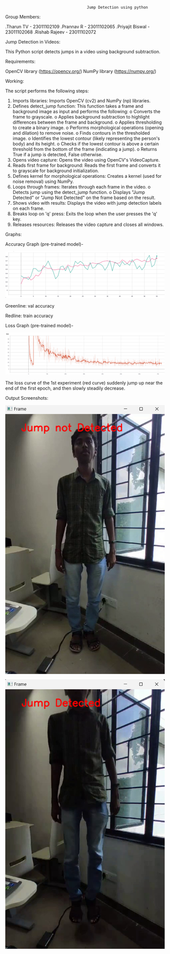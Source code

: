                                         Jump Detection using python

Group Members:

.Tharun TV - 23011102109
.Prannav R - 23011102065
.Priyajit Biswal - 23011102068
.Rishab Rajeev - 23011102072

Jump Detection in Videos:

This Python script detects jumps in a video using background subtraction.

Requirements:

OpenCV library (https://opencv.org/)
NumPy library (https://numpy.org/)

Working:

The script performs the following steps:
1.	Imports libraries: Imports OpenCV (cv2) and NumPy (np) libraries.
2.	Defines detect_jump function: This function takes a frame and background image as input and performs the following:
    o	Converts the frame to grayscale.
    o	Applies background subtraction to highlight differences between the frame and background.
    o	Applies thresholding to create a binary image.
    o	Performs morphological operations (opening and dilation) to remove noise.
    o	Finds contours in the thresholded image.
    o	Identifies the lowest contour (likely representing the person's body) and its height.
    o	Checks if the lowest contour is above a certain threshold from the bottom of the frame (indicating a jump).
    o	Returns True if a jump is detected, False otherwise.
3.	Opens video capture: Opens the video using OpenCV's VideoCapture.
4.	Reads first frame for background: Reads the first frame and converts it to grayscale for background initialization.
5.	Defines kernel for morphological operations: Creates a kernel (used for noise removal) using NumPy.
6.	Loops through frames: Iterates through each frame in the video.
    o	Detects jump using the detect_jump function.
    o	Displays "Jump Detected" or "Jump Not Detected" on the frame based on the result.
7.	Shows video with results: Displays the video with jump detection labels on each frame.
8.	Breaks loop on 'q' press: Exits the loop when the user presses the 'q' key.
9.	Releases resources: Releases the video capture and closes all windows.

Graphs:

Accuracy Graph (pre-trained model)-

![alt text](liUl6.png)

Greenline: val accuracy

Redline: train accuracy

Loss Graph (pre-trained model)-

![alt text](8Ln9V-1.png)

The loss curve of the 1st experiment (red curve) suddenly jump up near the end of the first epoch, and then slowly steadily decrease. 

Output Screenshots:

![alt text](image.png)

![alt text](image-1.png)